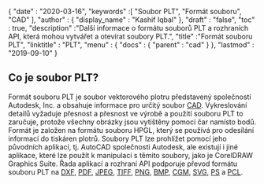 {
  "date" : "2020-03-16",
  "keywords" :[ "Soubor PLT", "Formát souboru", "CAD" ],
  "author" : {
    "display_name" : "Kashif Iqbal"
},
  "draft" : "false",
  "toc" : true,
  "description" :"Další informace o formátu souborů PLT a rozhraních API, která mohou vytvářet a otevírat soubory PLT.",
  "title" :"Formát souboru PLT",
  "linktitle" : "PLT",
  "menu" : {
    "docs" : {
      "parent" : "cad"
}
},
  "lastmod" : "2019-09-10"
}

## Co je soubor PLT?

Formát souboru PLT je soubor vektorového plotru představený společností Autodesk, Inc. a obsahuje informace pro určitý soubor [CAD](/cs/cad/). Vykreslování detailů vyžaduje přesnost a přesnost ve výrobě a použití souboru PLT to zaručuje, protože všechny obrázky jsou vytištěny pomocí čar namísto bodů. Formát je založen na formátu souboru HPGL, který se používá pro odesílání informací do tiskáren plotrů. Soubory PLT lze prohlížet pomocí jeho původních aplikací, tj. AutoCAD společnosti Autodesk, ale existují i jiné aplikace, které lze použít k manipulaci s těmito soubory, jako je CorelDRAW Graphics Suite. Řada aplikací a rozhraní API podporuje převod formátu souboru PLT na [DXF](/cs/cad/dxf/), [PDF](/cs/pdf/), [JPEG](/cs/image/jpeg/), [TIFF](/cs/image/tiff/), [PNG](/cs/image/png/), [BMP](/cs/image/bmp/), [CGM](/cs/page-description-language/cgm/), [SVG](/cs/page-description-language/svg/), [PS](/cs/page-description-language/ps/) a [PCL](/cs/page-description-language/pcl/).

